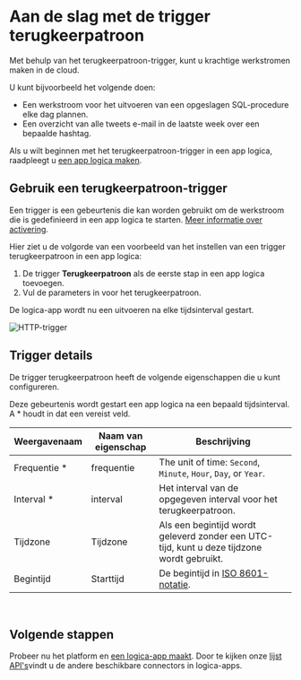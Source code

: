 <properties
    pageTitle="De trigger terugkeerpatroon in logica apps toevoegen | Microsoft Azure"
    description="Overzicht van de trigger terugkeerpatroon en hoe u dit product gebruiken met een Azure logica-app."
    services=""
    documentationCenter=""
    authors="jeffhollan"
    manager="erikre"
    editor=""
    tags="connectors"/>

<tags
   ms.service="logic-apps"
   ms.devlang="na"
   ms.topic="article"
   ms.tgt_pltfrm="na"
   ms.workload="na"
   ms.date="07/18/2016"
   ms.author="jehollan"/>

# <a name="get-started-with-the-recurrence-trigger"></a>Aan de slag met de trigger terugkeerpatroon

Met behulp van het terugkeerpatroon-trigger, kunt u krachtige werkstromen maken in de cloud.

U kunt bijvoorbeeld het volgende doen:

- Een werkstroom voor het uitvoeren van een opgeslagen SQL-procedure elke dag plannen.
- Een overzicht van alle tweets e-mail in de laatste week over een bepaalde hashtag.

Als u wilt beginnen met het terugkeerpatroon-trigger in een app logica, raadpleegt u [een app logica maken](../app-service-logic/app-service-logic-create-a-logic-app.md).

## <a name="use-a-recurrence-trigger"></a>Gebruik een terugkeerpatroon-trigger

Een trigger is een gebeurtenis die kan worden gebruikt om de werkstroom die is gedefinieerd in een app logica te starten. [Meer informatie over activering](connectors-overview.md).

Hier ziet u de volgorde van een voorbeeld van het instellen van een trigger terugkeerpatroon in een app logica:

1. De trigger **Terugkeerpatroon** als de eerste stap in een app logica toevoegen.
2. Vul de parameters in voor het terugkeerpatroon.

De logica-app wordt nu een uitvoeren na elke tijdsinterval gestart.

![HTTP-trigger](./media/connectors-native-recurrence/using-trigger.png)

## <a name="trigger-details"></a>Trigger details

De trigger terugkeerpatroon heeft de volgende eigenschappen die u kunt configureren.

Deze gebeurtenis wordt gestart een app logica na een bepaald tijdsinterval.
A * houdt in dat een vereist veld.

|Weergavenaam|Naam van eigenschap|Beschrijving|
|---|---|---|
|Frequentie *|frequentie|The unit of time: `Second`, `Minute`, `Hour`, `Day`, or `Year`.|
|Interval *|interval|Het interval van de opgegeven interval voor het terugkeerpatroon.|
|Tijdzone|Tijdzone|Als een begintijd wordt geleverd zonder een UTC-tijd, kunt u deze tijdzone wordt gebruikt.|
|Begintijd|Starttijd|De begintijd in [ISO 8601-notatie](https://en.wikipedia.org/wiki/ISO_8601#Combined_date_and_time_representations).|
<br>


## <a name="next-steps"></a>Volgende stappen

Probeer nu het platform en [een logica-app maakt](../app-service-logic/app-service-logic-create-a-logic-app.md). Door te kijken onze [lijst API's](apis-list.md)vindt u de andere beschikbare connectors in logica-apps.

